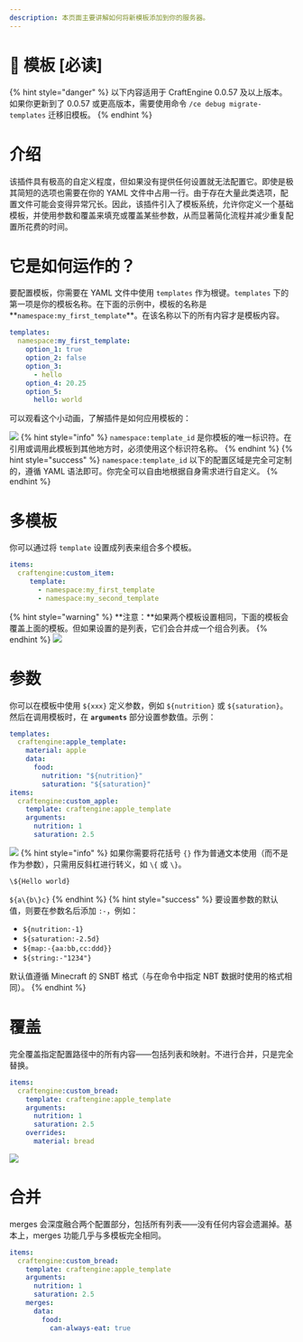 ```yaml
---
description: 本页面主要讲解如何将新模板添加到你的服务器。
---
```


# 📄 模板 \[必读]

{% hint style="danger" %}
以下内容适用于 CraftEngine 0.0.57 及以上版本。如果你更新到了 0.0.57 或更高版本，需要使用命令 `/ce debug migrate-templates` 迁移旧模板。
{% endhint %}

# 介绍 <a href="#introduction" id="introduction"></a>

该插件具有极高的自定义程度，但如果没有提供任何设置就无法配置它。即使是极其简短的选项也需要在你的 YAML 文件中占用一行。由于存在大量此类选项，配置文件可能会变得异常冗长。因此，该插件引入了模板系统，允许你定义一个基础模板，并使用参数和覆盖来填充或覆盖某些参数，从而显著简化流程并减少重复配置所花费的时间。

# 它是如何运作的？ <a href="#how-it-works" id="how-it-works"></a>

要配置模板，你需要在 YAML 文件中使用 `templates` 作为根键。`templates` 下的第一项是你的模板名称。在下面的示例中，模板的名称是**`namespace:my_first_template`**。在该名称以下的所有内容才是模板内容。

```yaml
templates:
  namespace:my_first_template:
    option_1: true
    option_2: false
    option_3: 
      - hello
    option_4: 20.25
    option_5:
      hello: world
```

可以观看这个小动画，了解插件是如何应用模板的：

![](https://mo-mi.gitbook.io/~gitbook/image?url=https%3A%2F%2F1836335287-files.gitbook.io%2F%7E%2Ffiles%2Fv0%2Fb%2Fgitbook-x-prod.appspot.com%2Fo%2Fspaces%252FOgvQ1fEJPROp7131PPlK%252Fuploads%252F0JyPNp4niJkzAGHID1Kv%252Ftemplate.gif%3Falt%3Dmedia%26token%3Dcfecd8c1-d494-407f-a5db-ba2cce189f13\&width=768\&dpr=4\&quality=100\&sign=2ad8ae14\&sv=2)
{% hint style="info" %}
`namespace:template_id` 是你模板的唯一标识符。在引用或调用此模板到其他地方时，必须使用这个标识符名称。
{% endhint %}
{% hint style="success" %}
`namespace:template_id` 以下的配置区域是完全可定制的，遵循 YAML 语法即可。你完全可以自由地根据自身需求进行自定义。
{% endhint %}

# 多模板 <a href="#multiple-templates" id="multiple-templates"></a>

你可以通过将 `template` 设置成列表来组合多个模板。

```yaml
items:
  craftengine:custom_item:
     template:
       - namespace:my_first_template
       - namespace:my_second_template
```
{% hint style="warning" %}
**注意：**如果两个模板设置相同，下面的模板会覆盖上面的模板。但如果设置的是列表，它们会合并成一个组合列表。
{% endhint %}
![](https://mo-mi.gitbook.io/~gitbook/image?url=https%3A%2F%2F1836335287-files.gitbook.io%2F%7E%2Ffiles%2Fv0%2Fb%2Fgitbook-x-prod.appspot.com%2Fo%2Fspaces%252FOgvQ1fEJPROp7131PPlK%252Fuploads%252FWiQor59iwPiY7n185412%252Fmultiple.gif%3Falt%3Dmedia%26token%3Dac0c9ff6-d883-4666-81aa-2b279a56e6a2\&width=768\&dpr=4\&quality=100\&sign=51fb7ed3\&sv=2)

# 参数 <a href="#arguments" id="arguments"></a>

你可以在模板中使用 `${xxx}` 定义参数，例如 `${nutrition}` 或 `${saturation}`。然后在调用模板时，在 **`arguments`** 部分设置参数值。示例：

```yaml
templates:
  craftengine:apple_template:
    material: apple
    data:
      food:
        nutrition: "${nutrition}"
        saturation: "${saturation}"
items:
  craftengine:custom_apple:
    template: craftengine:apple_template
    arguments:
      nutrition: 1
      saturation: 2.5
```

![](https://mo-mi.gitbook.io/~gitbook/image?url=https%3A%2F%2F1836335287-files.gitbook.io%2F%7E%2Ffiles%2Fv0%2Fb%2Fgitbook-x-prod.appspot.com%2Fo%2Fspaces%252FOgvQ1fEJPROp7131PPlK%252Fuploads%252FEBlTqSuHobBp0HHdAlwK%252Farguments.gif%3Falt%3Dmedia%26token%3D358280cf-c114-41f9-a715-93b6a0edc395\&width=768\&dpr=4\&quality=100\&sign=264d6527\&sv=2)
{% hint style="info" %}
如果你需要将花括号 `{}` 作为普通文本使用（而不是作为参数），只需用反斜杠进行转义，如 `\{` 或 `\}`。

`\${Hello world}`

`${a\{b\}c}`
{% endhint %}
{% hint style="success" %}
要设置参数的默认值，则要在参数名后添加 `:-`，例如：

* `${nutrition:-1}`
* `${saturation:-2.5d}`
* `${map:-{aa:bb,cc:ddd}}`
* `${string:-"1234"}`

默认值遵循 Minecraft 的 SNBT 格式（与在命令中指定 NBT 数据时使用的格式相同）。
{% endhint %}

# 覆盖 <a href="#overrides" id="overrides"></a>

完全覆盖指定配置路径中的所有内容——包括列表和映射。不进行合并，只是完全替换。

```yaml
items:
  craftengine:custom_bread:
    template: craftengine:apple_template
    arguments:
      nutrition: 1
      saturation: 2.5
    overrides:
      material: bread
```

![](https://mo-mi.gitbook.io/~gitbook/image?url=https%3A%2F%2F1836335287-files.gitbook.io%2F%7E%2Ffiles%2Fv0%2Fb%2Fgitbook-x-prod.appspot.com%2Fo%2Fspaces%252FOgvQ1fEJPROp7131PPlK%252Fuploads%252FVSIK99qhdnIUTu7ibtfg%252Foverrides.gif%3Falt%3Dmedia%26token%3Dbcdbc323-c3dc-4eb8-aa3e-233131894689\&width=768\&dpr=4\&quality=100\&sign=c50a7c9b\&sv=2)

# 合并 <a href="#merges" id="merges"></a>

merges 会深度融合两个配置部分，包括所有列表——没有任何内容会遗漏掉。基本上，merges 功能几乎与多模板完全相同。

```yaml
items:
  craftengine:custom_bread:
    template: craftengine:apple_template
    arguments:
      nutrition: 1
      saturation: 2.5
    merges:
      data:
        food:
          can-always-eat: true
```
